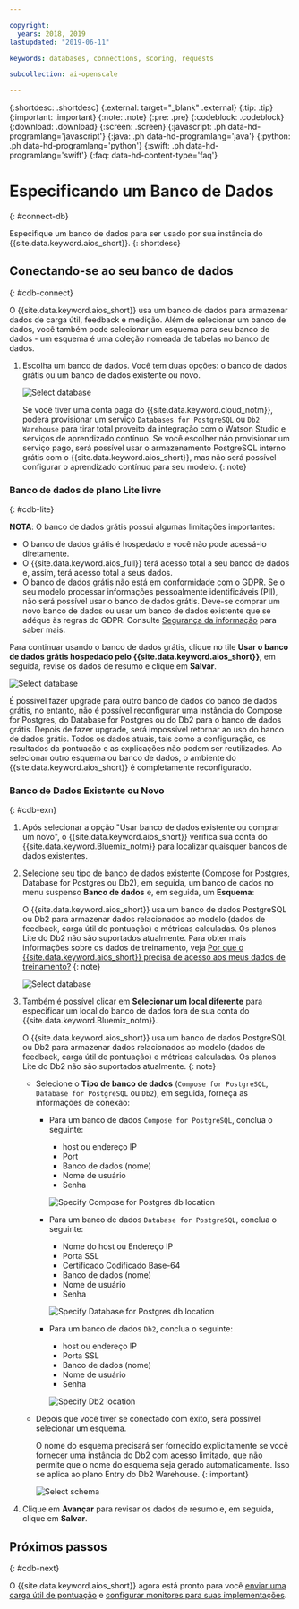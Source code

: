 ```yaml
---

copyright:
  years: 2018, 2019
lastupdated: "2019-06-11"

keywords: databases, connections, scoring, requests

subcollection: ai-openscale

---
```


{:shortdesc: .shortdesc}
{:external: target="_blank" .external}
{:tip: .tip}
{:important: .important}
{:note: .note}
{:pre: .pre}
{:codeblock: .codeblock}
{:download: .download}
{:screen: .screen}
{:javascript: .ph data-hd-programlang='javascript'}
{:java: .ph data-hd-programlang='java'}
{:python: .ph data-hd-programlang='python'}
{:swift: .ph data-hd-programlang='swift'}
{:faq: data-hd-content-type='faq'}

# Especificando um Banco de Dados
{: #connect-db}

Especifique um banco de dados para ser usado por sua instância do {{site.data.keyword.aios_short}}.
{: shortdesc}

## Conectando-se ao seu banco de dados
{: #cdb-connect}

O {{site.data.keyword.aios_short}} usa um banco de dados para armazenar dados de carga útil, feedback e medição. Além de selecionar um banco de dados, você também pode selecionar um esquema para seu banco de dados - um esquema é uma coleção nomeada de tabelas no banco de dados.

1.  Escolha um banco de dados. Você tem duas opções: o banco de dados grátis ou um banco de dados existente ou novo.

    ![Select database](images/gs-config-database.png)

    Se você tiver uma conta paga do {{site.data.keyword.cloud_notm}}, poderá provisionar um serviço `Databases for PostgreSQL` ou `Db2 Warehouse` para tirar total proveito da integração com o Watson Studio e serviços de aprendizado contínuo. Se você escolher não provisionar um serviço pago, será possível usar o armazenamento PostgreSQL interno grátis com o {{site.data.keyword.aios_short}}, mas não será possível configurar o aprendizado contínuo para seu modelo.
    {: note}

### Banco de dados de plano Lite livre
{: #cdb-lite}

**NOTA**: O banco de dados grátis possui algumas limitações importantes:

- O banco de dados grátis é hospedado e você não pode acessá-lo diretamente.
- O {{site.data.keyword.aios_full}} terá acesso total a seu banco de dados e, assim, terá acesso total a seus dados.
- O banco de dados grátis não está em conformidade com o GDPR. Se o seu modelo processar informações pessoalmente identificáveis (PII), não será possível usar o banco de dados grátis. Deve-se comprar um novo banco de dados ou usar um banco de dados existente que se adéque às regras do GDPR. Consulte [Segurança da informação](/docs/services/ai-openscale?topic=ai-openscale-is-ov) para saber mais.

Para continuar usando o banco de dados grátis, clique no tile **Usar o banco de dados grátis hospedado pelo {{site.data.keyword.aios_short}}**, em seguida, revise os dados de resumo
e clique em **Salvar**.

  ![Select database](images/gs-config-database2.png)
  
É possível fazer upgrade para outro banco de dados do banco de dados grátis, no entanto, não é possível reconfigurar uma instância do Compose for Postgres, do Database for Postgres ou do Db2 para o banco de dados grátis. Depois de fazer upgrade, será impossível retornar ao uso do banco de dados grátis. Todos
os dados atuais, tais como a configuração, os resultados da pontuação e as explicações não podem ser
reutilizados. Ao selecionar outro esquema ou banco de dados, o ambiente do {{site.data.keyword.aios_short}}
é completamente reconfigurado.



### Banco de Dados Existente ou Novo
{: #cdb-exn}

1.  Após selecionar a opção "Usar banco de dados existente ou comprar um novo", o {{site.data.keyword.aios_short}} verifica sua conta do {{site.data.keyword.Bluemix_notm}} para localizar quaisquer bancos de dados existentes.

1.  Selecione seu tipo de banco de dados existente (Compose for Postgres, Database for Postgres ou Db2), em seguida, um banco de dados no menu suspenso **Banco de dados** e, em seguida, um **Esquema**:

    O {{site.data.keyword.aios_short}} usa um banco de dados PostgreSQL ou Db2 para armazenar dados relacionados ao modelo (dados de feedback, carga útil de pontuação) e métricas calculadas. Os planos Lite do Db2 não são suportados atualmente. Para obter mais informações sobre os dados de treinamento, veja [Por que o {{site.data.keyword.aios_short}} precisa de acesso aos meus dados de treinamento?](/docs/services/ai-openscale?topic=ai-openscale-trainingdata#trainingdata)
    {: note}

    ![Select database](images/gs-config-database3.png)

1.  Também é possível clicar em **Selecionar um local diferente** para especificar um local do banco de dados fora de sua conta do {{site.data.keyword.Bluemix_notm}}.

    O {{site.data.keyword.aios_short}} usa um banco de dados PostgreSQL ou Db2 para armazenar dados relacionados ao modelo (dados de feedback, carga útil de pontuação) e métricas calculadas. Os planos Lite do Db2 não são suportados atualmente.
    {: note}

    - Selecione o **Tipo de banco de dados** (`Compose for PostgreSQL`, `Database for PostgreSQL` ou `Db2`), em seguida, forneça as informações de conexão:

        - Para um banco de dados `Compose for PostgreSQL`, conclua o seguinte:

            - host ou endereço IP
            - Port
            - Banco de dados (nome)
            - Nome de usuário
            - Senha

            ![Specify Compose for Postgres db location](images/db-config-cpostgres.png)

        - Para um banco de dados `Database for PostgreSQL`, conclua o seguinte:

            - Nome do host ou Endereço IP
            - Porta SSL
            - Certificado Codificado Base-64
            - Banco de dados (nome)
            - Nome de usuário
            - Senha

            ![Specify Database for Postgres db location](images/db-config-dpostgres.png)

        - Para um banco de dados `Db2`, conclua o seguinte:

            - host ou endereço IP
            - Porta SSL
            - Banco de dados (nome)
            - Nome de usuário
            - Senha

            ![Specify Db2 location](images/db-config-db2.png)

    - Depois que você tiver se conectado com êxito, será possível selecionar um esquema.

      O nome do esquema precisará ser fornecido explicitamente se você fornecer uma instância do Db2 com acesso limitado, que não permite que o nome do esquema seja gerado automaticamente. Isso se aplica ao plano Entry do Db2 Warehouse.
      {: important}

      ![Select schema](images/gs-config-database5.png)

1.  Clique em **Avançar** para revisar os dados de resumo e, em seguida, clique em **Salvar**.



## Próximos passos
{: #cdb-next}

O {{site.data.keyword.aios_short}} agora está pronto para você [enviar uma carga útil de pontuação](/docs/services/ai-openscale?topic=ai-openscale-connect-db#cdb-score) e [configurar monitores para suas implementações](/docs/services/ai-openscale?topic=ai-openscale-mo-config).
